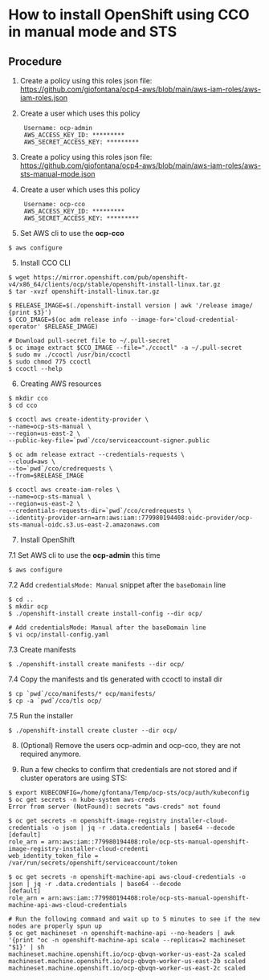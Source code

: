 
# How to install OpenShift using CCO in manual mode and STS

## Procedure

1. Create a policy using this roles json file: https://github.com/giofontana/ocp4-aws/blob/main/aws-iam-roles/aws-iam-roles.json
2. Create a user which uses this policy

        Username: ocp-admin
        AWS_ACCESS_KEY_ID: *********
        AWS_SECRET_ACCESS_KEY: *********

3. Create a policy using this roles json file: https://github.com/giofontana/ocp4-aws/blob/main/aws-iam-roles/aws-sts-manual-mode.json
4. Create a user which uses this policy

        Username: ocp-cco
        AWS_ACCESS_KEY_ID: *********
        AWS_SECRET_ACCESS_KEY: *********

4. Set AWS cli to use the **ocp-cco**

```
$ aws configure
```

5. Install CCO CLI

```
$ wget https://mirror.openshift.com/pub/openshift-v4/x86_64/clients/ocp/stable/openshift-install-linux.tar.gz
$ tar -xvzf openshift-install-linux.tar.gz

$ RELEASE_IMAGE=$(./openshift-install version | awk '/release image/ {print $3}')
$ CCO_IMAGE=$(oc adm release info --image-for='cloud-credential-operator' $RELEASE_IMAGE)

# Download pull-secret file to ~/.pull-secret
$ oc image extract $CCO_IMAGE --file="./ccoctl" -a ~/.pull-secret
$ sudo mv ./ccoctl /usr/bin/ccoctl
$ sudo chmod 775 ccoctl
$ ccoctl --help
```

6. Creating AWS resources

```
$ mkdir cco
$ cd cco

$ ccoctl aws create-identity-provider \
--name=ocp-sts-manual \
--region=us-east-2 \
--public-key-file=`pwd`/cco/serviceaccount-signer.public

$ oc adm release extract --credentials-requests \
--cloud=aws \
--to=`pwd`/cco/credrequests \
--from=$RELEASE_IMAGE

$ ccoctl aws create-iam-roles \
--name=ocp-sts-manual \
--region=us-east-2 \
--credentials-requests-dir=`pwd`/cco/credrequests \
--identity-provider-arn=arn:aws:iam::779980194408:oidc-provider/ocp-sts-manual-oidc.s3.us-east-2.amazonaws.com
```

7. Install OpenShift

7.1 Set AWS cli to use the **ocp-admin** this time

```
$ aws configure
```

7.2 Add `credentialsMode: Manual` snippet after the `baseDomain` line

```
$ cd ..
$ mkdir ocp
$ ./openshift-install create install-config --dir ocp/

# Add credentialsMode: Manual after the baseDomain line
$ vi ocp/install-config.yaml
```

7.3 Create manifests

```
$ ./openshift-install create manifests --dir ocp/
```

7.4 Copy the manifests and tls generated with ccoctl to install dir

```
$ cp `pwd`/cco/manifests/* ocp/manifests/
$ cp -a `pwd`/cco/tls ocp/
```

7.5 Run the installer

```
$ ./openshift-install create cluster --dir ocp/
```

8. (Optional) Remove the users ocp-admin and ocp-cco, they are not required anymore.

9. Run a few checks to confirm that credentials are not stored and if cluster operators are using STS:

```
$ export KUBECONFIG=/home/gfontana/Temp/ocp-sts/ocp/auth/kubeconfig
$ oc get secrets -n kube-system aws-creds
Error from server (NotFound): secrets "aws-creds" not found

$ oc get secrets -n openshift-image-registry installer-cloud-credentials -o json | jq -r .data.credentials | base64 --decode
[default]
role_arn = arn:aws:iam::779980194408:role/ocp-sts-manual-openshift-image-registry-installer-cloud-credenti
web_identity_token_file = /var/run/secrets/openshift/serviceaccount/token

$ oc get secrets -n openshift-machine-api aws-cloud-credentials -o json | jq -r .data.credentials | base64 --decode
[default]
role_arn = arn:aws:iam::779980194408:role/ocp-sts-manual-openshift-machine-api-aws-cloud-credentials

# Run the following command and wait up to 5 minutes to see if the new nodes are properly spun up
$ oc get machineset -n openshift-machine-api --no-headers | awk '{print "oc -n openshift-machine-api scale --replicas=2 machineset "$1}' | sh
machineset.machine.openshift.io/ocp-qbvqn-worker-us-east-2a scaled
machineset.machine.openshift.io/ocp-qbvqn-worker-us-east-2b scaled
machineset.machine.openshift.io/ocp-qbvqn-worker-us-east-2c scaled

```

